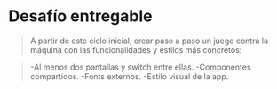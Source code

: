 # Desafío entregable

>A partir de este ciclo inicial, crear paso a paso un juego contra la máquina con las funcionalidades y estilos más concretos:

>-Al menos dos pantallas y switch entre ellas.
>-Componentes compartidos.
>-Fonts externos.
>-Estilo visual de la app.
